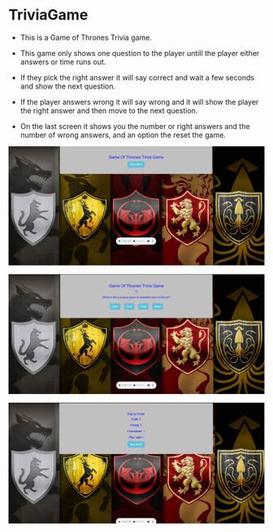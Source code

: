 # TriviaGame

* This is a Game of Thrones Trivia game.

* This game only shows one question to the player untill the player either answers or time runs out.

* If they pick the right answer it will say correct and wait a few seconds and show the next question.

* If the player answers wrong it will say wrong and it will show the player the right answer and then move to the next question. 

* On the last screen it shows you the number or right answers and the number of wrong answers, and an option the reset the game.


![App Image](assets/images/Capture.PNG)

![App Image](assets/images/Capture2.PNG)


![App Image](assets/images/Capture3.PNG)